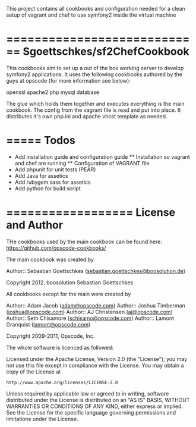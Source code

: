 This project contains all cookbooks and configuration needed for a clean setup of vagrant and chef
to use symfony2 inside the virtual machine

============================
Sgoettschkes/sf2ChefCookbook
============================

This cookbooks aim to set up a out of the box working server to develop symfony2 applications. It 
uses the following cookbooks authored by the guys at opscode (for more information see below):

openssl
apache2
php
mysql
database

The glue which holds them together and executes everything is the main cookbook. The config from
the vagrant file is read and put into place. It distributes it's own php.ini and apache vhost
template as needed.

=====
Todos
=====

* Add installation guide and configuration guide
** Installation so vagrant and chef are running
** Configuration of VAGRANT file
* Add phpunit for unit tests (PEAR)
* Add Java for assetics
* Add rubygem sass for assetics
* Add python for build script

==================
License and Author
==================

THe cookbooks used by the main cookbook can be found here: https://github.com/opscode-cookbooks/

The main cookbook was created by

Author:: Sebastian Goettschkes (<sebastian.goettschkes@boosolution.de>)

Copyright 2012, boosolution Sebastian Goettschkes

All cookbooks except for the main were created by

Author:: Adam Jacob (<adam@opscode.com>)
Author:: Joshua Timberman (<joshua@opscode.com>)
Author:: AJ Christensen (<aj@opscode.com>)
Author:: Seth Chisamore (<schisamo@opscode.com>)
Author:: Lamont Granquist (<lamont@opscode.com>)

Copyright 2009-2011, Opscode, Inc.

The whole software is licenced as followed:

Licensed under the Apache License, Version 2.0 (the "License");
you may not use this file except in compliance with the License.
You may obtain a copy of the License at

    http://www.apache.org/licenses/LICENSE-2.0

Unless required by applicable law or agreed to in writing, software
distributed under the License is distributed on an "AS IS" BASIS,
WITHOUT WARRANTIES OR CONDITIONS OF ANY KIND, either express or implied.
See the License for the specific language governing permissions and
limitations under the License.